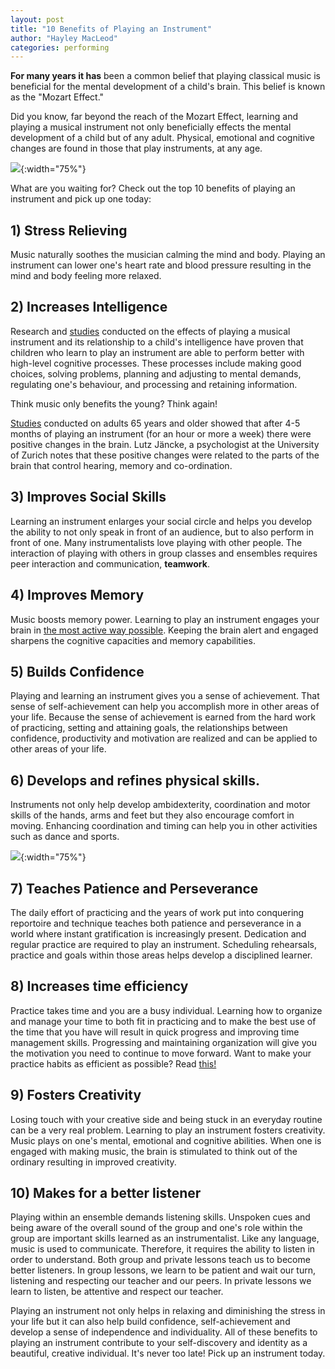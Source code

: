 ```yaml
---
layout: post
title: "10 Benefits of Playing an Instrument"
author: "Hayley MacLeod"
categories: performing
---
```


**For many years it has** been a common belief that playing classical music
is beneficial for the mental development of a child's brain. This belief is known as
the "Mozart Effect."

Did you know, far beyond the reach of the Mozart Effect,
learning and playing a musical instrument not only beneficially effects the mental
development of a child but of any adult. Physical,
emotional and cognitive changes are found in those that play instruments, at any age.

![](/assets/img/2016-05-11/pianohands.jpg){:width="75%"}

What are you waiting for? Check out the top 10 benefits of playing an instrument and pick up one today:

## 1) Stress Relieving
Music naturally soothes the musician calming the mind and body. Playing an instrument can lower one's heart rate and blood pressure resulting in the mind and body feeling more relaxed.  

## 2) Increases Intelligence
Research and [studies](http://journals.plos.org/plosone/article?id=10.1371/journal.pone.0099868) conducted on the effects of playing a musical instrument and its relationship to a child's intelligence have proven that children who learn to play an instrument are able to perform better with high-level cognitive processes. These processes include making good choices, solving problems, planning and adjusting to mental demands, regulating one's behaviour, and processing and retaining information.

Think music only benefits the young? Think again!

[Studies](http://www.telegraph.co.uk/news/science/science-news/6447588/Playing-a-musical-instrument-makes-you-brainier.html) conducted on adults 65 years and older showed that after 4-5 months of playing an instrument (for an hour or more a week) there were positive changes in the brain. Lutz Jäncke, a psychologist at the University of Zurich notes that these positive changes were related to the parts of the brain that control hearing, memory and co-ordination.

## 3) Improves Social Skills
Learning an instrument enlarges your social circle and helps you develop the ability to not only speak in front of an audience, but to also perform in front of one. Many instrumentalists love playing with other people. The interaction of playing with others in group classes and ensembles requires peer interaction and communication, __teamwork__.

## 4) Improves Memory
Music boosts memory power. Learning to play an instrument engages your brain in [the most active way possible](https://www.youtube.com/watch?v=R0JKCYZ8hng). Keeping the brain alert and engaged sharpens the cognitive capacities and memory capabilities.

## 5) Builds Confidence
Playing and learning an instrument gives you a sense of achievement. That sense of self-achievement can help you accomplish more in other areas of your life. Because the sense of achievement is earned from the hard work of practicing, setting and attaining goals, the relationships between confidence, productivity and motivation are realized and can be applied to other areas of your life.

## 6) Develops and refines physical skills.
Instruments not only help develop ambidexterity, coordination and motor skills of the hands, arms and feet but they also encourage comfort in moving. Enhancing coordination and timing can help you in other activities such as dance and sports.

![](/assets/img/2016-05-11/drummer.jpg){:width="75%"}

## 7) Teaches Patience and Perseverance
The daily effort of practicing and the years of work put into conquering reportoire and technique teaches both patience and perseverance in a world where instant gratification is increasingly present. Dedication and regular practice are required to play an instrument. Scheduling rehearsals, practice and goals within those areas helps develop a disciplined learner.

## 8) Increases time efficiency
Practice takes time and you are a busy individual. Learning how to organize and manage your time to both fit in practicing and to make the best use of the time that you have will result in quick progress and improving time management skills. Progressing and maintaining organization will give you the motivation you need to continue to move forward. Want to make your practice habits as efficient as possible? Read [this!](http://blog.pitchplay.io/practice/efficient-practice)

## 9) Fosters Creativity
Losing touch with your creative side and being stuck in an everyday routine can be a very real problem. Learning to play an instrument fosters creativity. Music plays on one's mental, emotional and cognitive abilities. When one is engaged with making music, the brain is stimulated to think out of the ordinary resulting in improved creativity.

## 10) Makes for a better listener
Playing within an ensemble demands listening skills. Unspoken cues and being aware of the overall sound of the group and one's role within the group are important skills learned as an instrumentalist. Like any language, music is used to communicate. Therefore, it requires the ability to listen in order to understand. Both group and private lessons teach us to become better listeners. In group lessons, we learn to be patient and wait our turn, listening and respecting our teacher and our peers. In private lessons we learn to listen, be attentive and respect our teacher.


Playing an instrument not only helps in relaxing and diminishing the stress in your life but it can also help build confidence, self-achievement and develop a sense of independence and individuality.  All of these benefits to playing an instrument contribute to your self-discovery and identity as a beautiful, creative individual. It's never too late! Pick up an instrument today.
